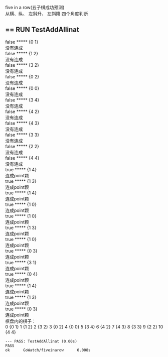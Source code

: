 five in a row(五子棋成功预测)  
从横、纵、 左斜升、 左斜降 四个角度判断   
##  == RUN   TestAddAllinat
false ***** {0 1}   
没有连成  
false ***** {1 2}   
没有连成  
false ***** {3 2}   
没有连成  
false ***** {0 2}   
没有连成  
false ***** {0 0}   
没有连成  
false ***** {3 4}   
没有连成  
false ***** {4 2}   
没有连成  
false ***** {4 3}   
没有连成  
false ***** {3 3}   
没有连成  
false ***** {2 2}   
没有连成  
false ***** {4 4}   
没有连成  
true ***** {1 4}   
连成point颗  
true ***** {1 3}   
连成point颗  
true ***** {1 4}   
连成point颗  
true ***** {1 0}   
连成point颗  
true ***** {1 0}   
连成point颗  
true ***** {1 3}   
连成point颗  
true ***** {1 0}   
连成point颗  
true ***** {0 3}   
连成point颗  
true ***** {3 1}   
连成point颗  
true ***** {0 4}   
连成point颗  
true ***** {1 4}   
连成point颗  
true ***** {1 3}   
连成point颗  
true ***** {0 3}   
连成point颗  
棋盘内的棋子：  
0 {0 1}
1 {1 2}
2 {3 2}
3 {0 2}
4 {0 0}
5 {3 4}
6 {4 2}
7 {4 3}
8 {3 3}
9 {2 2}
10 {4 4}

    --- PASS: TestAddAllinat (0.00s)    
    PASS    
    ok      GoWatch/fiveinarow      0.008s    
